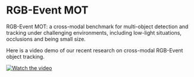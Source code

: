 # RGB-Event MOT
RGB-Event MOT: a cross-modal benchmark for multi-object detection and tracking under challenging environments, including low-light situations, occlusions and being small size. 

Here is a video demo of our recent research on cross-modal RGB-Event object tracking.

[![Watch the video](https://img.youtube.com/vi/gOQEjg3I3co/maxresdefault.jpg)](https://youtu.be/gOQEjg3I3co)
